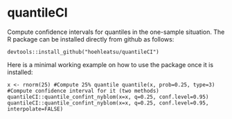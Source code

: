# quantileCI

Compute confidence intervals for quantiles in the one-sample
situation. The R package can be installed directly from github as
follows:

`
devtools::install_github("hoehleatsu/quantileCI")
`

Here is a minimal working example on how to use the package once it is
installed:

`
x <- rnorm(25)
#Compute 25% quantile
quantile(x, prob=0.25, type=3)
#Compute confidence interval for it (two methods)
quantileCI::quantile_confint_nyblom(x=x, q=0.25, conf.level=0.95)
quantileCI::quantile_confint_nyblom(x=x, q=0.25, conf.level=0.95, interpolate=FALSE)
`
